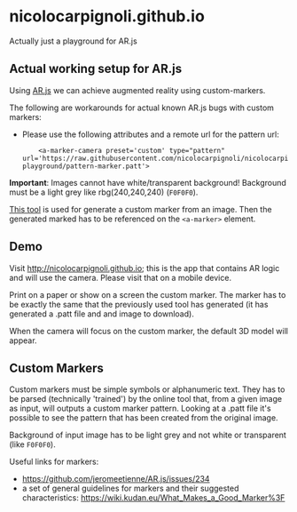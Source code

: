 # nicolocarpignoli.github.io
Actually just a playground for AR.js

## Actual working setup for AR.js

Using [AR.js](https://github.com/jeromeetienne/AR.js) we can achieve augmented reality using custom-markers.

The following are workarounds for actual known AR.js bugs with custom markers:

- Please use the following attributes and a remote url for the pattern url:

    ```
        <a-marker-camera preset='custom' type="pattern" url='https://raw.githubusercontent.com/nicolocarpignoli/nicolocarpignoli.github.io/master/ar-playground/pattern-marker.patt'>

    ```

**Important**: Images cannot have white/transparent background! Background must be a light grey like rbg(240,240,240) (`F0F0F0`).

[This tool](https://jeromeetienne.github.io/AR.js/three.js/examples/marker-training/examples/generator.html) is used for generate a custom marker from an image. Then the generated marked has to be referenced on the `<a-marker>` element.

## Demo

Visit http://nicolocarpignoli.github.io; this is the app that contains AR logic and will use the camera. Please visit that on a mobile device.

Print on a paper or show on a screen the custom marker. The marker has to be exactly the same that the previously used tool has generated (it has generated a .patt file and and image to download).

When the camera will focus on the custom marker, the default 3D model will appear.

## Custom Markers

Custom markers must be simple symbols or alphanumeric text. They has to be parsed (technically 'trained') by the online tool that, from a given image as input, will outputs a custom marker pattern. Looking at a .patt file it's possible to see the pattern that has been created from the original image.

Background of input image has to be light grey and not white or transparent (like `F0F0F0`).

Useful links for markers: 
- https://github.com/jeromeetienne/AR.js/issues/234
- a set of general guidelines for markers and their suggested characteristics: https://wiki.kudan.eu/What_Makes_a_Good_Marker%3F



